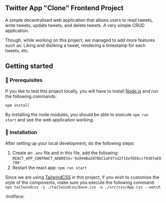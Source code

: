 ## Twitter App "Clone" Frontend Project

A simple decentralised web application that allows users to read tweets, write tweets, update tweets, and delete tweets. A very simple CRUD application.

Though, while working on this project, we managed to add more features such as: Liking and disliking a tweet, rendering a timestamp for each tweets, etc.

## Getting started
### :pushpin: Prerequisites

If you like to test this project locally, you will have to install [Node.js](https://nodejs.org/en/) and run the following commands:

```shell
npm install
```
By installing the node modules, you should be able to execute `npm run start` and see the web application working.

### :pushpin: Installation

After setting up your local development, do the following steps:

 1. Create an `.env` file and in this file, add the following:
`REACT_APP_CONTRACT_ADDRESS='0x894Ba2078bC1aFd71d2f15efEE6ccf9387eE8799'`
 2. Restart the react app: `npm run start`

Since we are using [TailwindCSS](https://tailwindcss.com/) in this project, if you wish to customise the style of the components, make sure you execute the following command:
`npx tailwindcss -i ./tailwindcss/base.css -o ./src/css/App.css --watch`

:trollface: